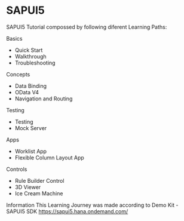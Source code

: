 # SAPUI5
SAPUI5 Tutorial compossed by following diferent Learning Paths:

Basics
- Quick Start
- Walkthrough
- Troubleshooting

Concepts
- Data Binding
- OData V4
- Navigation and Routing

Testing
- Testing
- Mock Server

Apps
- Worklist App
- Flexible Column Layout App

Controls
- Rule Builder Control
- 3D Viewer
- Ice Cream Machine

Information
This Learning Journey was made according to Demo Kit - SAPUI5 SDK https://sapui5.hana.ondemand.com/
